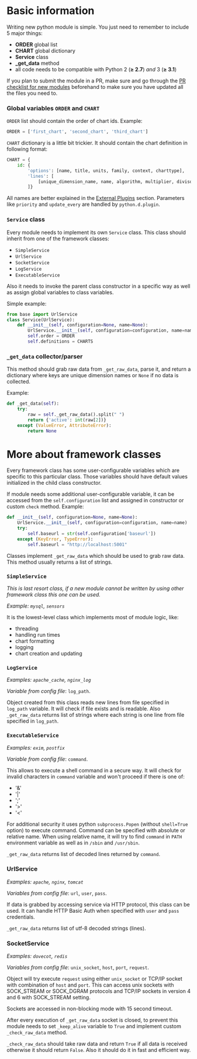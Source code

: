 Basic information
=================

Writing new python module is simple. You just need to remember to include 5 major things:
- **ORDER** global list
- **CHART** global dictionary
- **Service** class
- **_get_data** method
- all code needs to be compatible with Python 2 (**≥ 2.7**) *and* 3 (**≥ 3.1**)

If you plan to submit the module in a PR, make sure and go through the [PR checklist for new modules](https://github.com/firehol/netdata/wiki/New-Module-PR-Checklist) beforehand to make sure you have updated all the files you need to.

### Global variables `ORDER` and `CHART`

`ORDER` list should contain the order of chart ids. Example:
```py
ORDER = ['first_chart', 'second_chart', 'third_chart']
```

`CHART` dictionary is a little bit trickier. It should contain the chart definition in following format:
```py
CHART = {
    id: {
        'options': [name, title, units, family, context, charttype],
        'lines': [
            [unique_dimension_name, name, algorithm, multiplier, divisor]
        ]}
```

All names are better explained in the [External Plugins](https://github.com/firehol/netdata/wiki/External-Plugins) section.
Parameters like `priority` and `update_every` are handled by `python.d.plugin`.

### `Service` class

Every module needs to implement its own `Service` class. This class should inherit from one of the framework classes:

- `SimpleService`
- `UrlService`
- `SocketService`
- `LogService`
- `ExecutableService`

Also it needs to invoke the parent class constructor in a specific way as well as assign global variables to class variables. 

Simple example:
```py
from base import UrlService
class Service(UrlService):
    def __init__(self, configuration=None, name=None):
        UrlService.__init__(self, configuration=configuration, name=name)
        self.order = ORDER
        self.definitions = CHARTS
```

### `_get_data` collector/parser

This method should grab raw data from `_get_raw_data`, parse it, and return a dictionary where keys are unique dimension names or `None` if no data is collected.

Example:
```py
def _get_data(self):
    try:
        raw = self._get_raw_data().split(" ")
        return {'active': int(raw[2])}
    except (ValueError, AttributeError):
        return None
```

More about framework classes
============================

Every framework class has some user-configurable variables which are specific to this particular class. Those variables should have default values initialized in the child class constructor.

If module needs some additional user-configurable variable, it can be accessed from the `self.configuration` list and assigned in constructor or custom `check` method. Example:
```py
def __init__(self, configuration=None, name=None):
    UrlService.__init__(self, configuration=configuration, name=name)
    try:
        self.baseurl = str(self.configuration['baseurl'])
    except (KeyError, TypeError):
        self.baseurl = "http://localhost:5001"
```

Classes implement `_get_raw_data` which should be used to grab raw data. This method usually returns a list of strings.

### `SimpleService`

_This is last resort class, if a new module cannot be written by using other framework class this one can be used._

_Example: `mysql`, `sensors`_

It is the lowest-level class which implements most of module logic, like:
- threading
- handling run times
- chart formatting
- logging
- chart creation and updating

### `LogService`

_Examples: `apache_cache`, `nginx_log`_

_Variable from config file_: `log_path`.

Object created from this class reads new lines from file specified in `log_path` variable. It will check if file exists and is readable. Also `_get_raw_data` returns list of strings where each string is one line from file specified in `log_path`.

### `ExecutableService`

_Examples: `exim`, `postfix`_

_Variable from config file_: `command`.

This allows to execute a shell command in a secure way. It will check for invalid characters in `command` variable and won't proceed if there is one of:
- '&'
- '|'
- ';'
- '>'
- '<'

For additional security it uses python `subprocess.Popen` (without `shell=True` option) to execute command. Command can be specified with absolute or relative name. When using relative name, it will try to find `command` in `PATH` environment variable as well as in `/sbin` and `/usr/sbin`.

`_get_raw_data` returns list of decoded lines returned by `command`.

### UrlService

_Examples: `apache`, `nginx`, `tomcat`_

_Variables from config file_: `url`, `user`, `pass`.

If data is grabbed by accessing service via HTTP protocol, this class can be used. It can handle HTTP Basic Auth when specified with `user` and `pass` credentials.

`_get_raw_data` returns list of utf-8 decoded strings (lines).

### SocketService

_Examples: `dovecot`, `redis`_

_Variables from config file_: `unix_socket`, `host`, `port`, `request`.

Object will try execute `request` using either `unix_socket` or TCP/IP socket with combination of `host` and `port`. This can access unix sockets with SOCK_STREAM or SOCK_DGRAM protocols and TCP/IP sockets in version 4 and 6 with SOCK_STREAM setting.

Sockets are accessed in non-blocking mode with 15 second timeout.

After every execution of `_get_raw_data` socket is closed, to prevent this module needs to set `_keep_alive` variable to `True` and implement custom `_check_raw_data` method.

`_check_raw_data` should take raw data and return `True` if all data is received otherwise it should return `False`. Also it should do it in fast and efficient way.